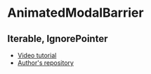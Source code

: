#  AnimatedModalBarrier
## Iterable, IgnorePointer

- [Video tutorial](https://youtu.be/x6iGL_L4Um4)
- [Author's repository](https://github.com/TheTechDesigner/AnimatedModalBarrier)


